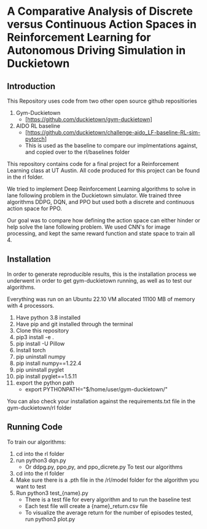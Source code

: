 # A Comparative Analysis of Discrete versus Continuous Action Spaces in  Reinforcement Learning for Autonomous Driving Simulation in Duckietown

## Introduction
This Repository uses code from two other open source github repositiories
1. Gym-Duckietown
    * [https://github.com/duckietown/gym-duckietown]
2. AIDO RL baseline
    * [https://github.com/duckietown/challenge-aido_LF-baseline-RL-sim-pytorch]
    * This is used as the baseline to compare our implmentations against, and copied over to the rl/baselines folder

This repository contains code for a final project for a Reinforcement Learning class at UT Austin. All code produced for this project can be found in the rl folder.

We tried to implement Deep Reinforcement Learning algorithms to solve in lane following problem in the Duckietown simulator. We trained three algorithms DDPG, DQN, and PPO but used both a discrete and continuous action space for PPO.

Our goal was to compare how defining the action space can either hinder or help solve the lane following problem. We used CNN's for image processing, and kept the same reward function and state space to train all 4. 

## Installation
In order to generate reproducible results, this is the installation process we underwent in order to get gym-duckietown running, as well as to test our algorithms.

Everything was run on an Ubuntu 22.10 VM allocated 11100 MB of memory with 4 processors.

1. Have python 3.8 installed  
2. Have pip and git installed through the terminal
3. Clone this repository
4. pip3 install -e .
5. pip install -U Pillow
6. Install torch
7. pip uninstall numpy
8. pip install numpy==1.22.4
9. pip uninstall pyglet
10. pip install pyglet==1.5.11
11. export the python path 
    * export PYTHONPATH="$/home/user/gym-duckietown/"

You can also check your installation against the requirements.txt file in the gym-duckietown/rl folder

## Running Code
To train our algorithms:
1. cd into the rl folder
2. run python3 dqn.py
    * Or ddpg.py, ppo,py, and ppo_dicrete.py
To test our algorithms
1. cd into the rl folder
2. Make sure there is a .pth file in the /rl/model folder for the algorithm you want to test
3. Run python3 test_{name}.py
    * There is a test file for every algorithm and to run the baseline test
    * Each test file will create a {name}_return.csv file
    * To visualize the average return for the number of episodes tested, run python3 plot.py
